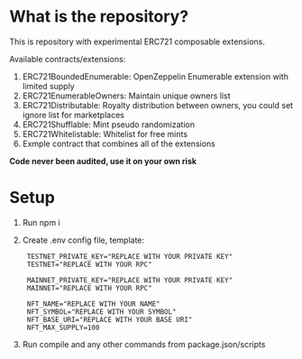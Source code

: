 # What is the repository?
This is repository with experimental ERC721 composable extensions.

Available contracts/extensions:
1. ERC721BoundedEnumerable: OpenZeppelin Enumerable extension with limited supply
2. ERC721EnumerableOwners: Maintain unique owners list
3. ERC721Distributable: Royalty distribution between owners, you could set ignore list for marketplaces
4. ERC721Shufflable: Mint pseudo randomization
5. ERC721Whitelistable: Whitelist for free mints
6. Exmple contract that combines all of the extensions 

**Code never been audited, use it on your own risk**

# Setup
1. Run npm i

2. Create .env config file, template:

        TESTNET_PRIVATE_KEY="REPLACE WITH YOUR PRIVATE KEY"
        TESTNET="REPLACE WITH YOUR RPC"

        MAINNET_PRIVATE_KEY="REPLACE WITH YOUR PRIVATE KEY"
        MAINNET="REPLACE WITH YOUR RPC"

        NFT_NAME="REPLACE WITH YOUR NAME"
        NFT_SYMBOL="REPLACE WITH YOUR SYMBOL"
        NFT_BASE_URI="REPLACE WITH YOUR BASE URI"
        NFT_MAX_SUPPLY=100

4. Run compile and any other commands from package.json/scripts